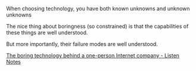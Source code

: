 ---
---

When choosing technology, you have both known unknowns and unknown unknowns

The nice thing about boringness (so constrained) is that the capabilities of these things are well understood.

But more importantly, their failure modes are well understood.


[The boring technology behind a one-person Internet company - Listen Notes](https://www.listennotes.com/blog/the-boring-technology-behind-a-one-person-23/)
